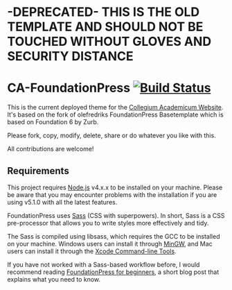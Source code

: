 # -DEPRECATED- THIS IS THE OLD TEMPLATE AND SHOULD NOT BE TOUCHED WITHOUT GLOVES AND SECURITY DISTANCE

# CA-FoundationPress [![Build Status](https://travis-ci.org/mrtukkin/CA-FoundationPress.svg?branch=master)](https://travis-ci.org/mrtukkin/CA-FoundationPress)

This is the current deployed theme for the [Collegium Academicum Website](http://collegiumacademicum.de). It's based on the fork of olefredriks FoundationPress Basetemplate which is based on Foundation 6 by Zurb.

Please fork, copy, modify, delete, share or do whatever you like with this.

All contributions are welcome!

## Requirements

This project requires [Node.js](http://nodejs.org) v4.x.x  to be installed on your machine. Please be aware that you may encounter problems with the installation if you are using v5.1.0 with all the latest features.

FoundationPress uses [Sass](http://Sass-lang.com/) (CSS with superpowers). In short, Sass is a CSS pre-processor that allows you to write styles more effectively and tidy.

The Sass is compiled using libsass, which requires the GCC to be installed on your machine. Windows users can install it through [MinGW](http://www.mingw.org/), and Mac users can install it through the [Xcode Command-line Tools](http://osxdaily.com/2014/02/12/install-command-line-tools-mac-os-x/).

If you have not worked with a Sass-based workflow before, I would recommend reading [FoundationPress for beginners](https://foundationpress.olefredrik.com/posts/tutorials/foundationpress-for-beginners), a short blog post that explains what you need to know.
